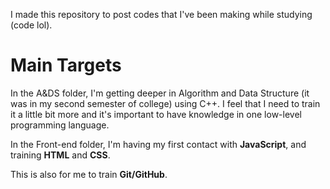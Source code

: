 I made this repository to post codes that I've been making while studying (code lol).

# Main Targets

In the A&DS folder, I'm getting deeper in Algorithm and Data Structure (it was in my second semester of college) using C++. I feel that I need to train it a little bit more and it's important to have knowledge in one low-level programming language.

In the Front-end folder, I'm having my first contact with **JavaScript**, and training **HTML** and **CSS**.

This is also for me to train **Git/GitHub**.
